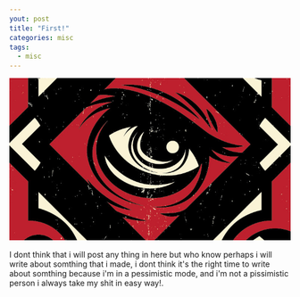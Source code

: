 ```yaml
---
yout: post
title: "First!"
categories: misc
tags:
  - misc
---
```


![first](assets/img/first-post-headerimage.jpg)

I dont think that i will post any thing in here but who know perhaps i will write about somthing that i made, i dont think it's the right time to write about somthing because i'm in a pessimistic mode, and i'm not a pissimistic person i always take my shit in easy way!.

